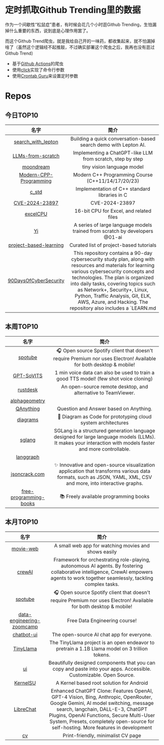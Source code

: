 # 定时抓取Github Trending里的数据

作为一个间歇性“松鼠症”患者，有时候会花几个小时逛Github Trending，生怕漏掉什么重要的东西，说到底是心理作用罢了。

而这个Github Trend爬虫，就是我给自己开的一味药，都收集起来，就不怕漏掉啥了（虽然这个逻辑经不起推敲，不过确实部署这个爬虫之后，我再也没有逛过Github Trend）

* 基于[Github Actions](https://docs.github.com/en/actions)的爬虫
* 使用[click](https://github.com/pallets/click)实现了命令行参数
* 使用[Crontab Guru](https://crontab.guru/)来设置定时参数

# Repos
## 今日TOP10 
<!-- START OF DAILY_TOP10_REPOS -->
| 名字 | 简介 |
| :----: | :----: |
| [search_with_lepton](https://github.com/leptonai/search_with_lepton) | Building a quick conversation-based search demo with Lepton AI. |
| [LLMs-from-scratch](https://github.com/rasbt/LLMs-from-scratch) | Implementing a ChatGPT-like LLM from scratch, step by step |
| [moondream](https://github.com/vikhyat/moondream) | tiny vision language model |
| [Modern-CPP-Programming](https://github.com/federico-busato/Modern-CPP-Programming) | Modern C++ Programming Course (C++11/14/17/20/23) |
| [c_std](https://github.com/KaisenAmin/c_std) | Implementation of C++ standard libraries in C |
| [CVE-2024-23897](https://github.com/h4x0r-dz/CVE-2024-23897) | CVE-2024-23897 |
| [excelCPU](https://github.com/InkboxSoftware/excelCPU) | 16-bit CPU for Excel, and related files |
| [Yi](https://github.com/01-ai/Yi) | A series of large language models trained from scratch by developers @01-ai |
| [project-based-learning](https://github.com/practical-tutorials/project-based-learning) | Curated list of project-based tutorials |
| [90DaysOfCyberSecurity](https://github.com/farhanashrafdev/90DaysOfCyberSecurity) | This repository contains a 90-day cybersecurity study plan, along with resources and materials for learning various cybersecurity concepts and technologies. The plan is organized into daily tasks, covering topics such as Network+, Security+, Linux, Python, Traffic Analysis, Git, ELK, AWS, Azure, and Hacking. The repository also includes a `LEARN.md |
<!-- END OF DAILY_TOP10_REPOS -->

## 本周TOP10
<!-- START OF WEEKLY_TOP10_REPOS -->
| 名字 | 简介 |
| :----: | :----: |
| [spotube](https://github.com/KRTirtho/spotube) | 🎧 Open source Spotify client that doesn't require Premium nor uses Electron! Available for both desktop & mobile! |
| [GPT-SoVITS](https://github.com/RVC-Boss/GPT-SoVITS) | 1 min voice data can also be used to train a good TTS model! (few shot voice cloning) |
| [rustdesk](https://github.com/rustdesk/rustdesk) | An open-source remote desktop, and alternative to TeamViewer. |
| [alphageometry](https://github.com/google-deepmind/alphageometry) |  |
| [QAnything](https://github.com/netease-youdao/QAnything) | Question and Answer based on Anything. |
| [diagrams](https://github.com/mingrammer/diagrams) | 🎨 Diagram as Code for prototyping cloud system architectures |
| [sglang](https://github.com/sgl-project/sglang) | SGLang is a structured generation language designed for large language models (LLMs). It makes your interaction with models faster and more controllable. |
| [langgraph](https://github.com/langchain-ai/langgraph) |  |
| [jsoncrack.com](https://github.com/AykutSarac/jsoncrack.com) | ✨ Innovative and open-source visualization application that transforms various data formats, such as JSON, YAML, XML, CSV and more, into interactive graphs. |
| [free-programming-books](https://github.com/EbookFoundation/free-programming-books) | 📚 Freely available programming books |
<!-- END OF WEEKLY_TOP10_REPOS -->

## 本月TOP10
<!-- START OF MONTHLY_TOP10_REPOS -->
| 名字 | 简介 |
| :----: | :----: |
| [movie-web](https://github.com/movie-web/movie-web) | A small web app for watching movies and shows easily |
| [crewAI](https://github.com/joaomdmoura/crewAI) | Framework for orchestrating role-playing, autonomous AI agents. By fostering collaborative intelligence, CrewAI empowers agents to work together seamlessly, tackling complex tasks. |
| [spotube](https://github.com/KRTirtho/spotube) | 🎧 Open source Spotify client that doesn't require Premium nor uses Electron! Available for both desktop & mobile! |
| [data-engineering-zoomcamp](https://github.com/DataTalksClub/data-engineering-zoomcamp) | Free Data Engineering course! |
| [chatbot-ui](https://github.com/mckaywrigley/chatbot-ui) | The open-source AI chat app for everyone. |
| [TinyLlama](https://github.com/jzhang38/TinyLlama) | The TinyLlama project is an open endeavor to pretrain a 1.1B Llama model on 3 trillion tokens. |
| [ui](https://github.com/shadcn-ui/ui) | Beautifully designed components that you can copy and paste into your apps. Accessible. Customizable. Open Source. |
| [KernelSU](https://github.com/tiann/KernelSU) | A Kernel based root solution for Android |
| [LibreChat](https://github.com/danny-avila/LibreChat) | Enhanced ChatGPT Clone: Features OpenAI, GPT-4 Vision, Bing, Anthropic, OpenRouter, Google Gemini, AI model switching, message search, langchain, DALL-E-3, ChatGPT Plugins, OpenAI Functions, Secure Multi-User System, Presets, completely open-source for self-hosting. More features in development |
| [cv](https://github.com/BartoszJarocki/cv) | Print-friendly, minimalist CV page |
<!-- END OF MONTHLY_TOP10_REPOS -->
